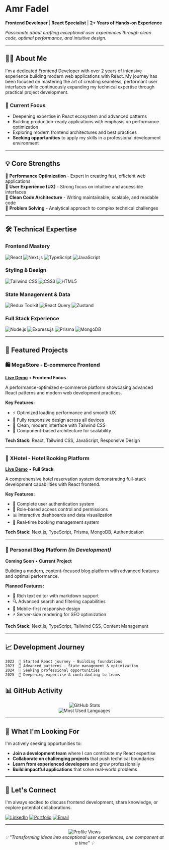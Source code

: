 # Amr Fadel

**Frontend Developer** | **React Specialist** | **2+ Years of Hands-on Experience**

*Passionate about crafting exceptional user experiences through clean code, optimal performance, and intuitive design.*

---

## 👨‍💻 About Me

I'm a dedicated Frontend Developer with over 2 years of intensive experience building modern web applications with React. My journey has been focused on mastering the art of creating seamless, performant user interfaces while continuously expanding my technical expertise through practical project development.

### 🎯 **Current Focus**
- Deepening expertise in React ecosystem and advanced patterns
- Building production-ready applications with emphasis on performance optimization
- Exploring modern frontend architectures and best practices
- **Seeking opportunities** to apply my skills in a professional development environment

---

## 💡 Core Strengths

🚀 **Performance Optimization** - Expert in creating fast, efficient web applications  
🎨 **User Experience (UX)** - Strong focus on intuitive and accessible interfaces  
🧹 **Clean Code Architecture** - Writing maintainable, scalable, and readable code  
🔧 **Problem Solving** - Analytical approach to complex technical challenges  

---

## 🛠️ Technical Expertise

### **Frontend Mastery**
![React](https://img.shields.io/badge/React-20232A?style=for-the-badge&logo=react&logoColor=61DAFB)
![Next.js](https://img.shields.io/badge/Next.js-000000?style=for-the-badge&logo=next.js&logoColor=white)
![TypeScript](https://img.shields.io/badge/TypeScript-007ACC?style=for-the-badge&logo=typescript&logoColor=white)
![JavaScript](https://img.shields.io/badge/JavaScript-F7DF1E?style=for-the-badge&logo=javascript&logoColor=black)

### **Styling & Design**
![Tailwind CSS](https://img.shields.io/badge/Tailwind_CSS-38B2AC?style=for-the-badge&logo=tailwind-css&logoColor=white)
![CSS3](https://img.shields.io/badge/CSS3-1572B6?style=for-the-badge&logo=css3&logoColor=white)
![HTML5](https://img.shields.io/badge/HTML5-E34F26?style=for-the-badge&logo=html5&logoColor=white)

### **State Management & Data**
![Redux Toolkit](https://img.shields.io/badge/Redux_Toolkit-593D88?style=for-the-badge&logo=redux&logoColor=white)
![React Query](https://img.shields.io/badge/React_Query-FF4154?style=for-the-badge&logo=react%20query&logoColor=white)
![Zustand](https://img.shields.io/badge/Zustand-443E38?style=for-the-badge&logo=react&logoColor=white)

### **Full Stack Experience**
![Node.js](https://img.shields.io/badge/Node.js-43853D?style=for-the-badge&logo=node.js&logoColor=white)
![Express.js](https://img.shields.io/badge/Express.js-404D59?style=for-the-badge&logo=express&logoColor=white)
![Prisma](https://img.shields.io/badge/Prisma-3982CE?style=for-the-badge&logo=Prisma&logoColor=white)
![MongoDB](https://img.shields.io/badge/MongoDB-4EA94B?style=for-the-badge&logo=mongodb&logoColor=white)

---

## 🚀 Featured Projects

### 🛍️ **MegaStore** - E-commerce Frontend
**[Live Demo](https://medastore.vercel.app)** • **Frontend Focus**

A performance-optimized e-commerce platform showcasing advanced React patterns and modern web development practices.

**Key Features:**
- ⚡ Optimized loading performance and smooth UX
- 📱 Fully responsive design across all devices  
- 🎨 Clean, modern interface with Tailwind CSS
- 🔧 Component-based architecture for scalability

**Tech Stack:** React, Tailwind CSS, JavaScript, Responsive Design

---

### 🏨 **XHotel** - Hotel Booking Platform
**[Live Demo](https://xhotel.vercel.app)** • **Full Stack**

A comprehensive hotel reservation system demonstrating full-stack development capabilities with React frontend.

**Key Features:**
- 🔐 Complete user authentication system
- 👥 Role-based access control and permissions
- 📊 Interactive dashboards and data visualization
- 🏨 Real-time booking management system

**Tech Stack:** Next.js, TypeScript, Prisma, MongoDB, Authentication

---

### 📝 **Personal Blog Platform** *(In Development)*
**Coming Soon** • **Current Project**

Building a modern, content-focused blog platform with advanced features and optimal performance.

**Planned Features:**
- 📝 Rich text editor with markdown support
- 🔍 Advanced search and filtering capabilities
- 📱 Mobile-first responsive design
- ⚡ Server-side rendering for SEO optimization

**Tech Stack:** Next.js, TypeScript, Tailwind CSS, Content Management

---

## 📈 Development Journey

```
2022  🌱 Started React journey - Building foundations
2023  🚀 Advanced patterns - State management & optimization  
2024  💼 Seeking professional opportunities
2025  🎯 Deepening expertise & contributing to teams
```

## 📊 GitHub Activity

<div align="center">
  <img src="https://github-readme-stats.vercel.app/api?username=AmrFadel10&show_icons=true&theme=github_dark&hide_border=true&count_private=true&include_all_commits=true" alt="GitHub Stats" />
</div>

<div align="center">
  <img src="https://github-readme-stats.vercel.app/api/top-langs/?username=AmrFadel10&layout=compact&theme=github_dark&hide_border=true&langs_count=8" alt="Most Used Languages" />
</div>

---

## 🎯 What I'm Looking For

I'm actively seeking opportunities to:
- **Join a development team** where I can contribute my React expertise
- **Collaborate on challenging projects** that push technical boundaries  
- **Learn from experienced developers** and grow professionally
- **Build impactful applications** that solve real-world problems

---

## 🤝 Let's Connect

I'm always excited to discuss frontend development, share knowledge, or explore potential collaborations.

[![LinkedIn](https://img.shields.io/badge/LinkedIn-0077B5?style=for-the-badge&logo=linkedin&logoColor=white)](https://www.linkedin.com/in/amrfadel/)
[![Portfolio](https://img.shields.io/badge/Portfolio-FF5722?style=for-the-badge&logo=todoist&logoColor=white)](https://amr-fadel.vercel.app/)
[![Email](https://img.shields.io/badge/Email-D14836?style=for-the-badge&logo=gmail&logoColor=white)](mailto:afadel1310@gmail.com)

---

<div align="center">
  <img src="https://komarev.com/ghpvc/?username=AmrFadel10&color=blueviolet&style=flat-square&label=Profile+Views" alt="Profile Views" />
</div>

<div align="center">
  <i>💡 "Transforming ideas into exceptional user experiences, one component at a time" 💡</i>
</div>
